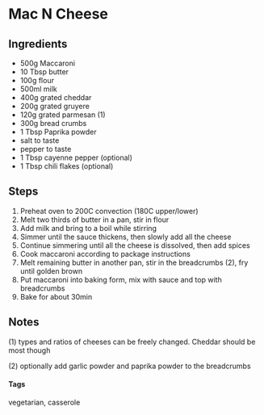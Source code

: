 # Mac N Cheese

## Ingredients

* 500g Maccaroni
* 10 Tbsp butter 
* 100g flour 
* 500ml milk
* 400g grated cheddar
* 200g grated gruyere 
* 120g grated parmesan (1)
* 300g bread crumbs
* 1 Tbsp Paprika powder
* salt to taste
* pepper to taste
* 1 Tbsp cayenne pepper (optional)
* 1 Tbsp chili flakes (optional)

## Steps

1. Preheat oven to 200C convection (180C upper/lower)
2. Melt two thirds of butter in a pan, stir in flour
3. Add milk and bring to a boil while stirring 
4. Simmer until the sauce thickens, then slowly add all the cheese
5. Continue simmering until all the cheese is dissolved, then add spices 
6. Cook maccaroni according to package instructions
7. Melt remaining butter in another pan, stir in the breadcrumbs (2), fry until golden brown
8. Put maccaroni into baking form, mix with sauce and top with breadcrumbs
9. Bake for about 30min

## Notes

(1) types and ratios of cheeses can be freely changed. Cheddar should be most though

(2) optionally add garlic powder and paprika powder to the breadcrumbs

#### Tags
vegetarian, casserole
